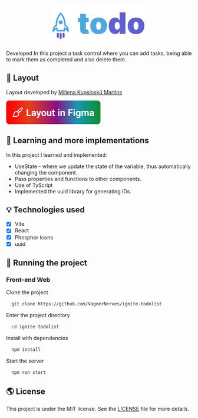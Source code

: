 <h1 align="center">
  <img alt="Todo List" title="Todo List" src="./src/assets/todo-logo.svg" />
</h1>

Developed In this project a task control where you can add tasks, being able to mark them as completed and also delete them.

## 🎨 Layout

Layout developed by [Millena Kupsinskü Martins](https://www.instagram.com/millenakmartins/)

[![Layout in Figma](https://github.com/VagnerNerves/default-readme/blob/main/assets/layout-in-figma.svg)](<https://www.figma.com/file/N6JcSTFi4CpJlgPTBDVutq/ToDo-List-(Copy)?node-id=0%3A1>)

<!-- ## 🎥 Implementation Video

In the GitHub edit, drag the video that it already puts on github itself.
-->

## 👏 Learning and more implementations

In this project I learned and implemented:

- UseState - where we update the state of the variable, thus automatically changing the component.
- Pass properties and functions to other components.
- Use of TyScript
- Implemented the uuid library for generating IDs.

## 💡 Technologies used

- [x] Vite
- [x] React
- [x] Phosphor Icons
- [x] uuid

## 🚀 Running the project

<!-- ### Back-end

Clone the project

```bash
  git clone https://link-para-o-projeto
```

Enter the project directory

```bash
  cd my-project
```

Install with dependencies

```bash
  npm install
```

Start the server

```bash
  npm run start
``` -->

### Front-end Web

Clone the project

```bash
  git clone https://github.com/VagnerNerves/ignite-todolist
```

Enter the project directory

```bash
  cd ignite-todolist
```

Install with dependencies

```bash
  npm install
```

Start the server

```bash
  npm run start
```

<!-- ## 📝 Routes

[![Run in Postman](https://github.com/VagnerNerves/default-readme/blob/main/assets/run-in-postman.svg)](https://app.getpostman.com/run-collection/link) -->

## 🌎 License

This project is under the MIT license. See the [LICENSE](https://choosealicense.com/licenses/mit/) file for more details.
